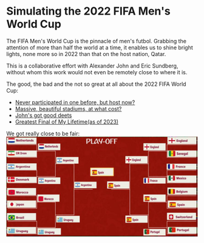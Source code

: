 # Simulating the 2022 FIFA Men's World Cup

The FIFA Men's World Cup is the pinnacle of men's futbol. Grabbing the attention of more than half the world at a time, it enables us to shine bright lights, none more so in 2022 than that on the host nation, Qatar.

This is a collaborative effort with Alexander John and Eric Sundberg, without whom this work would not even be remotely close to where it is.

The good, the bad and the not so great at all about the 2022 FIFA World Cup:
* [Never participated in one before, but host now?](https://www.youtube.com/watch?v=gHjbay54F4U)
* [Massive, beautiful stadiums, at what cost?](https://www.youtube.com/watch?v=C-0CebFpF_s)
* [John's got good deets](https://www.youtube.com/watch?v=UMqLDhl8PXw)
* [Greatest Final of My Lifetime(as of 2023)](https://youtu.be/zhEWqfP6V_w)

We got really close to be fair: ![Knockout Stage Bracket](bracket.png)
